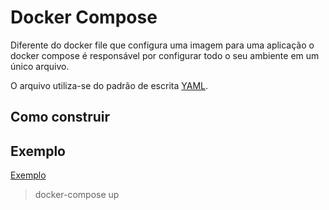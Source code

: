 # Docker Compose

Diferente do docker file que configura uma imagem para uma aplicação o docker compose é responsável por configurar todo
o seu ambiente em um único arquivo.

O arquivo utiliza-se do padrão de escrita [YAML](https://pt.wikipedia.org/wiki/YAML).

## Como construir

## Exemplo

[Exemplo](../dockercomposes/springDockerMysql/docker-compose.yml)

> docker-compose up
